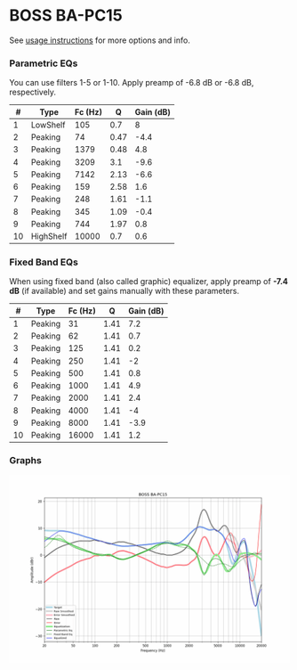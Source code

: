 # BOSS BA-PC15
See [usage instructions](https://github.com/jaakkopasanen/AutoEq#usage) for more options and info.

### Parametric EQs
You can use filters 1-5 or 1-10. Apply preamp of -6.8 dB or -6.8 dB, respectively.

|   # | Type      |   Fc (Hz) |    Q |   Gain (dB) |
|-----|-----------|-----------|------|-------------|
|   1 | LowShelf  |       105 | 0.7  |         8   |
|   2 | Peaking   |        74 | 0.47 |        -4.4 |
|   3 | Peaking   |      1379 | 0.48 |         4.8 |
|   4 | Peaking   |      3209 | 3.1  |        -9.6 |
|   5 | Peaking   |      7142 | 2.13 |        -6.6 |
|   6 | Peaking   |       159 | 2.58 |         1.6 |
|   7 | Peaking   |       248 | 1.61 |        -1.1 |
|   8 | Peaking   |       345 | 1.09 |        -0.4 |
|   9 | Peaking   |       744 | 1.97 |         0.8 |
|  10 | HighShelf |     10000 | 0.7  |         0.6 |

### Fixed Band EQs
When using fixed band (also called graphic) equalizer, apply preamp of **-7.4 dB** (if available) and set gains manually with these parameters.

|   # | Type    |   Fc (Hz) |    Q |   Gain (dB) |
|-----|---------|-----------|------|-------------|
|   1 | Peaking |        31 | 1.41 |         7.2 |
|   2 | Peaking |        62 | 1.41 |         0.7 |
|   3 | Peaking |       125 | 1.41 |         0.2 |
|   4 | Peaking |       250 | 1.41 |        -2   |
|   5 | Peaking |       500 | 1.41 |         0.8 |
|   6 | Peaking |      1000 | 1.41 |         4.9 |
|   7 | Peaking |      2000 | 1.41 |         2.4 |
|   8 | Peaking |      4000 | 1.41 |        -4   |
|   9 | Peaking |      8000 | 1.41 |        -3.9 |
|  10 | Peaking |     16000 | 1.41 |         1.2 |

### Graphs
![](./BOSS%20BA-PC15.png)
